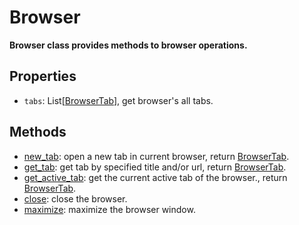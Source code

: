 # Browser

**Browser class provides methods to browser operations.**

## Properties 
- `tabs`: List[[BrowserTab](./browsertab/browsertab.md)], get browser's all tabs.

## Methods
- [new_tab](./new_tab.md): open a new tab in current browser, return [BrowserTab](./browsertab/browsertab.md).  
- [get_tab](./get_tab.md): get tab by specified title and/or url, return [BrowserTab](./browsertab/browsertab.md).  
- [get_active_tab](./get_active_tab.md): get the current active tab of the browser., return [BrowserTab](./browsertab/browsertab.md).  
- [close](./close.md): close the browser.  
- [maximize](./maximize.md): maximize the browser window. 